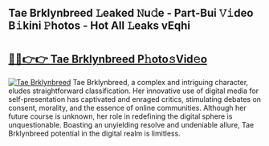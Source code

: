 ## Tae Brklynbreed 𝙻eaked 𝙽u𝚍e - Part-Bui 𝚅𝚒deo B𝚒kini 𝙿hotos - Hot All 𝙻eaks vEqhi

# <h2><a href="http://ld1rg6q.urlbe.top/?page=Tae+Brklynbreed">🔗🔗👉👉 Tae Brklynbreed P𝚑oto𝚜Vid𝚎o</a></h2>

[![Tae Brklynbreed](https://i.imgur.com/eBuTRDB.gif)](http://ld1rg6q.urlbe.top/?page=Tae+Brklynbreed)
Tae Brklynbreed, a complex and intriguing character, eludes straightforward classification. Her innovative use of digital media for self-presentation has captivated and enraged critics, stimulating debates on consent, morality, and the essence of online communities. Although her future course is unknown, her role in redefining the digital sphere is unquestionable. Boasting an unyielding resolve and undeniable allure, Tae Brklynbreed potential in the digital realm is limitless.
